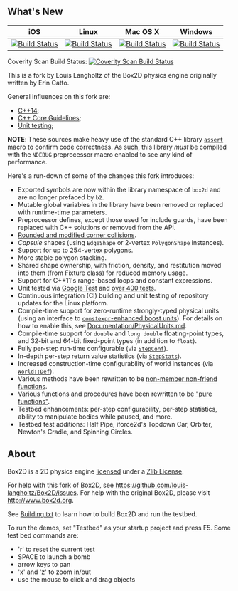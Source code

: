 ## What's New

|iOS|Linux|Mac OS X|Windows|
|---|-----|--------|-------|
|[![Build Status](https://travis-ci.org/louis-langholtz/Box2D.svg?branch=iosfoo)](https://travis-ci.org/louis-langholtz/Box2D)|[![Build Status](https://travis-ci.org/louis-langholtz/Box2D.svg?branch=dev)](https://travis-ci.org/louis-langholtz/Box2D)|[![Build Status](https://travis-ci.org/louis-langholtz/Box2D.svg?branch=macosxfoo)](https://travis-ci.org/louis-langholtz/Box2D)|[![Build Status](https://travis-ci.org/louis-langholtz/Box2D.svg?branch=win32foo)](https://travis-ci.org/louis-langholtz/Box2D)|

Coverity Scan Build Status: <a href="https://scan.coverity.com/projects/louis-langholtz-box2d"><img alt="Coverity Scan Build Status" src="https://scan.coverity.com/projects/12541/badge.svg"/></a>

This is a fork by Louis Langholtz of the Box2D physics engine originally written by Erin Catto.

General influences on this fork are:
- [C++14](https://en.wikipedia.org/wiki/C%2B%2B14);
- [C++ Core Guidelines](https://github.com/isocpp/CppCoreGuidelines/blob/master/CppCoreGuidelines.md);
- [Unit testing](https://en.wikipedia.org/wiki/Unit_testing);

**NOTE**: These sources make heavy use of the standard C++ library [`assert`](http://en.cppreference.com/w/cpp/error/assert) macro to confirm code correctness.
As such, this library *must* be compiled with the `NDEBUG` preprocessor macro enabled
to see any kind of performance.

Here's a run-down of some of the changes this fork introduces:
- Exported symbols are now within the library namespace of `box2d` and are no longer prefaced by `b2`.
- Mutable global variables in the library have been removed or replaced with runtime-time parameters.
- Preprocessor defines, except those used for include guards, have been replaced with C++ solutions or removed from the API.
- [Rounded and modified corner collisions](Box2D/Documentation/CollisionHandlng.md).
- *Capsule* shapes (using `EdgeShape` or 2-vertex `PolygonShape` instances).
- Support for up to 254-vertex polygons.
- More stable polygon stacking.
- Shared shape ownership, with friction, density, and restitution moved into them (from Fixture class) for reduced memory usage.
- Support for C++11's range-based loops and constant expressions.
- Unit tested via [Google Test](https://github.com/google/googletest/tree/aa148eb2b7f70ede0eb10de34b6254826bfb34f4) and [over 400 tests](https://github.com/louis-langholtz/Box2D/tree/dev/Box2D/UnitTests).
- Continuous integration (CI) building and unit testing of repository updates
  for the Linux platform.
- Compile-time support for zero-runtime strongly-typed physical units (using an interface to [`constexpr`-enhanced boost units](https://github.com/louis-langholtz/units)). For details on how to enable this, see [Documentation/PhysicalUnits.md](Box2D/Documentation/PhysicalUnits.md).
- Compile-time support for `double` and `long double` floating-point types, and 32-bit and 64-bit fixed-point types (in addition to `float`).
- Fully per-step run-time configurable (via [`StepConf`](https://github.com/louis-langholtz/Box2D/blob/dev/Box2D/Box2D/Dynamics/StepConf.hpp)).
- In-depth per-step return value statistics (via [`StepStats`](https://github.com/louis-langholtz/Box2D/blob/dev/Box2D/Box2D/Dynamics/StepStats.hpp)).
- Increased construction-time configurability of world instances (via [`World::Def`](https://github.com/louis-langholtz/Box2D/blob/dev/Box2D/Box2D/Dynamics/World.hpp#L107)).
- Various methods have been rewritten to be [non-member non-friend functions](http://www.drdobbs.com/cpp/how-non-member-functions-improve-encapsu/184401197).
- Various functions and procedures have been rewritten to be ["pure functions"](https://en.wikipedia.org/wiki/Pure_function).
- Testbed enhancements: per-step configurability, per-step statistics, ability to manipulate bodies while paused, and more.
- Testbed test additions: Half Pipe, iforce2d's Topdown Car, Orbiter, Newton's Cradle, and Spinning Circles.

## About

Box2D is a 2D physics engine [licensed](https://github.com/louis-langholtz/Box2D/blob/dev/LICENSE.txt) under a [Zlib License](https://opensource.org/licenses/Zlib).

For help with this fork of Box2D, see https://github.com/louis-langholtz/Box2D/issues.
For help with the original Box2D, please visit http://www.box2d.org.

See [Building.txt](Box2D/Building.txt) to learn how to build Box2D and run the testbed.

To run the demos, set "Testbed" as your startup project and press F5. Some test bed commands are:
- 'r' to reset the current test
- SPACE to launch a bomb
- arrow keys to pan
- 'x' and 'z' to zoom in/out
- use the mouse to click and drag objects
